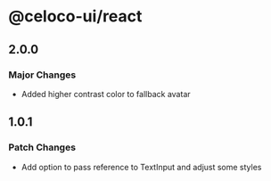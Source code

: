 # @celoco-ui/react

## 2.0.0

### Major Changes

- Added higher contrast color to fallback avatar

## 1.0.1

### Patch Changes

- Add option to pass reference to TextInput and adjust some styles
